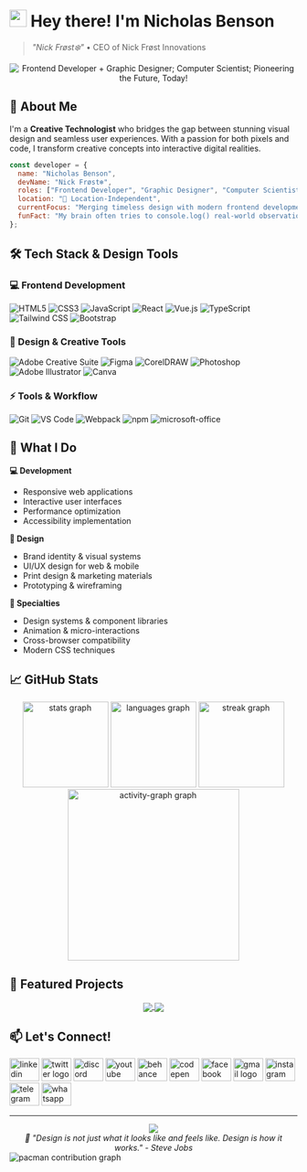# <img src="https://fouye-calc.vercel.app/images/logo.png" width="30"/> Hey there!  I'm Nicholas Benson
> *"Nick Frøst❄️"* • CEO of Nick Frøst Innovations

<div align="center">
 <img src="https://readme-typing-svg.herokuapp.com?font=Fira+Code&weight=500&size=24&duration=3000&pause=1000&color=00D4FF&center=true&vCenter=true&multiline=true&width=600&height=100&lines=Frontend+Developer+%2B+Graphic+Designer;Computer+Scientist;Pioneering+the+Future%2C+Today!" alt="Frontend Developer + Graphic Designer; Computer Scientist; Pioneering the Future, Today!" />
</div>

## 🎨 About Me

I'm a **Creative Technologist** who bridges the gap between stunning visual design and seamless user experiences. With a passion for both pixels and code, I transform creative concepts into interactive digital realities.

```javascript
const developer = {
  name: "Nicholas Benson",
  devName: "Nick Frøst❄️",
  roles: ["Frontend Developer", "Graphic Designer", "Computer Scientist"],
  location: "📍 Location-Independent",
  currentFocus: "Merging timeless design with modern frontend development to deliver polished, accessible products."
  funFact: "My brain often tries to console.log() real-world observations, especially when I'm deep in research."
};
```

## 🛠️ Tech Stack & Design Tools

### 💻 Frontend Development
![HTML5](https://img.shields.io/badge/HTML5-E34F26?style=for-the-badge&logo=html5&logoColor=white)
![CSS3](https://img.shields.io/badge/CSS3-1572B6?style=for-the-badge&logo=css3&logoColor=white)
![JavaScript](https://img.shields.io/badge/JavaScript-F7DF1E?style=for-the-badge&logo=javascript&logoColor=black)
![React](https://img.shields.io/badge/React-20232A?style=for-the-badge&logo=react&logoColor=61DAFB)
![Vue.js](https://img.shields.io/badge/Vue.js-35495E?style=for-the-badge&logo=vuedotjs&logoColor=4FC08D)
![TypeScript](https://img.shields.io/badge/TypeScript-007ACC?style=for-the-badge&logo=typescript&logoColor=white)
![Tailwind CSS](https://img.shields.io/badge/Tailwind_CSS-38B2AC?style=for-the-badge&logo=tailwind-css&logoColor=white)
![Bootstrap](https://img.shields.io/badge/Bootstrap-7952B3?style=for-the-badge&logo=bootstrap&logoColor=white)

### 🎨 Design & Creative Tools
![Adobe Creative Suite](https://img.shields.io/badge/Adobe%20Creative%20Suite-DA1F26?style=for-the-badge&logo=adobe&logoColor=white)
![Figma](https://img.shields.io/badge/Figma-F24E1E?style=for-the-badge&logo=figma&logoColor=white)
![CorelDRAW](https://img.shields.io/badge/CorelDRAW-00A86B?style=for-the-badge&logo=coreldraw&logoColor=white)
![Photoshop](https://img.shields.io/badge/Adobe%20Photoshop-31A8FF?style=for-the-badge&logo=adobephotoshop&logoColor=white)
![Adobe Illustrator](https://img.shields.io/badge/Adobe%20Illustrator-FF9A00?style=for-the-badge&logo=adobeillustrator&logoColor=white)
![Canva](https://img.shields.io/badge/Canva-%2300C4CC.svg?style=for-the-badge&logo=Canva&logoColor=white)

### ⚡ Tools & Workflow
![Git](https://img.shields.io/badge/Git-F05032?style=for-the-badge&logo=git&logoColor=white)
![VS Code](https://img.shields.io/badge/VS_Code-0078D4?style=for-the-badge&logo=visualstudiocode&logoColor=white)
![Webpack](https://img.shields.io/badge/Webpack-8DD6F9?style=for-the-badge&logo=webpack&logoColor=black)
![npm](https://img.shields.io/badge/npm-CB3837?style=for-the-badge&logo=npm&logoColor=white)
![microsoft-office](https://img.shields.io/badge/Microsoft_Office-D83B01?style=for-the-badge&logo=microsoft-office&logoColor=white)

## 🎯 What I Do

**💻 Development**
- Responsive web applications
- Interactive user interfaces
- Performance optimization
- Accessibility implementation

**🎨 Design**
- Brand identity & visual systems
- UI/UX design for web & mobile
- Print design & marketing materials
- Prototyping & wireframing

**🚀 Specialties**
- Design systems & component libraries
- Animation & micro-interactions
- Cross-browser compatibility
- Modern CSS techniques


## 📈 GitHub Stats

<div align="center">
  <img src="https://github-readme-stats.vercel.app/api?username=NickFrost2&hide_title=false&hide_rank=false&show_icons=true&include_all_commits=true&count_private=true&disable_animations=true&theme=tokyonight&locale=en&hide_border=true&order=1&custom_title=GitHub%20Stats" height="150" alt="stats graph"  />
  <img src="https://github-readme-stats.vercel.app/api/top-langs?username=NickFrost2&locale=en&hide_title=false&layout=compact&card_width=320&langs_count=5&theme=tokyonight&hide_border=true&order=2" height="150" alt="languages graph"  />
  <img src="https://streak-stats.demolab.com?user=NickFrost2&locale=en&mode=daily&theme=tokyonight&hide_border=true&border_radius=5&order=3" height="150" alt="streak graph"  />
  <img src="https://github-readme-activity-graph.vercel.app/graph?username=NickFrost2&radius=16&theme=tokyo-night&area=true&order=5&custom_title=Activity%20Graph&hide_border=true" height="300" alt="activity-graph graph"  />
</div>

## 🌟 Featured Projects

<div align="center">
 <a href="https://github.com/NickFrost2/NACOS-website">
   <img align="center" src="https://github-readme-stats.vercel.app/api/pin/?username=NickFrost2&repo=NACOS-website&theme=radical" />
 </a>
 <a href="https://github.com/NickFrost2/Fouye_calc">
   <img align="center" src="https://github-readme-stats.vercel.app/api/pin/?username=NickFrost2&repo=Fouye_calc&theme=radical" />
 </a>
</div>

## 📫 Let's Connect!

<div align="left">
  <img src="https://raw.githubusercontent.com/maurodesouza/profile-readme-generator/master/src/assets/icons/social/linkedin/default.svg" width="52" height="40" alt="linkedin logo"  />
  <img src="https://raw.githubusercontent.com/maurodesouza/profile-readme-generator/master/src/assets/icons/social/twitter/default.svg" width="52" height="40" alt="twitter logo"  />
  <img src="https://raw.githubusercontent.com/maurodesouza/profile-readme-generator/master/src/assets/icons/social/discord/default.svg" width="52" height="40" alt="discord logo"  />
  <img src="https://raw.githubusercontent.com/maurodesouza/profile-readme-generator/master/src/assets/icons/social/youtube/default.svg" width="52" height="40" alt="youtube logo"  />
  <img src="https://raw.githubusercontent.com/maurodesouza/profile-readme-generator/master/src/assets/icons/social/behance/default.svg" width="52" height="40" alt="behance logo"  />
  <img src="https://raw.githubusercontent.com/maurodesouza/profile-readme-generator/master/src/assets/icons/social/codepen/default.svg" width="52" height="40" alt="codepen logo"  />
  <img src="https://raw.githubusercontent.com/maurodesouza/profile-readme-generator/master/src/assets/icons/social/facebook/default.svg" width="52" height="40" alt="facebook logo"  />
  <img src="https://raw.githubusercontent.com/maurodesouza/profile-readme-generator/master/src/assets/icons/social/gmail/default.svg" width="52" height="40" alt="gmail logo"  />
  <img src="https://raw.githubusercontent.com/maurodesouza/profile-readme-generator/master/src/assets/icons/social/instagram/default.svg" width="52" height="40" alt="instagram logo"  />
  <img src="https://raw.githubusercontent.com/maurodesouza/profile-readme-generator/master/src/assets/icons/social/telegram/default.svg" width="52" height="40" alt="telegram logo"  />
  <img src="https://raw.githubusercontent.com/maurodesouza/profile-readme-generator/master/src/assets/icons/social/whatsapp/default.svg" width="52" height="40" alt="whatsapp logo"  />
</div>

---

<div align="center">
  <img src="https://hits.sh/github.com/NickFrost2.svg?style=for-the-badge&label=Profile%20view&extraCount=20&color=00d4ff&labelColor=001014&logo=github"/>
</div>

<div align="center">
  <i>💜 "Design is not just what it looks like and feels like. Design is how it works." - Steve Jobs</i>
</div>

<picture>
  <source media="(prefers-color-scheme: dark)" srcset="https://raw.githubusercontent.com/NickFrost2/NickFrost2/output/pacman-contribution-graph-dark.svg">
  <source media="(prefers-color-scheme: light)" srcset="https://raw.githubusercontent.com/NickFrost2/NickFrost2/output/pacman-contribution-graph.svg">
  <img alt="pacman contribution graph" src="https://raw.githubusercontent.com/NickFrost2/NickFrost2/output/pacman-contribution-graph.svg">
</picture>
